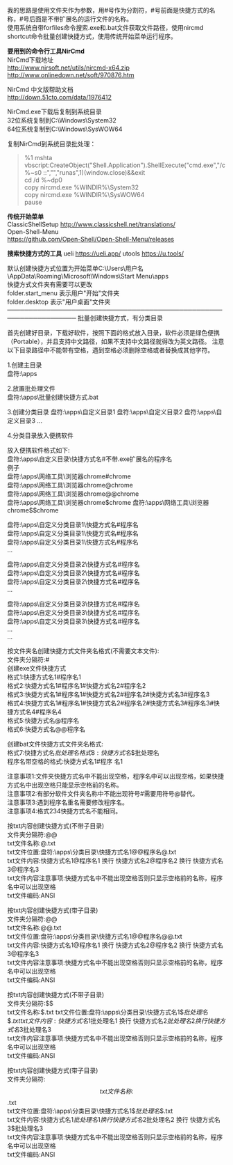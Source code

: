 我的思路是使用文件夹作为参数，用#号作为分割符，#号前面是快捷方式的名称，#号后面是不带扩展名的运行文件的名称。  
使用系统自带forfiles命令搜索.exe和.bat文件获取文件路径，使用nircmd shortcut命令批量创建快捷方式，使用传统开始菜单运行程序。

**要用到的命令行工具NirCmd**  
NirCmd下载地址  
http://www.nirsoft.net/utils/nircmd-x64.zip
http://www.onlinedown.net/soft/970876.htm

NirCmd 中文版帮助文档  
http://down.51cto.com/data/1976412

NirCmd.exe下载后复制到系统目录  
32位系统复制到C:\Windows\System32  
64位系统复制到C:\Windows\SysWOW64

复制NirCmd到系统目录批处理：
> %1 mshta vbscript:CreateObject("Shell.Application").ShellExecute("cmd.exe","/c %~s0 ::","","runas",1)(window.close)&&exit  
> cd /d %~dp0  
> copy nircmd.exe %WINDIR%\System32  
> copy nircmd.exe %WINDIR%\SysWOW64  
> pause

**传统开始菜单**  
ClassicShellSetup
http://www.classicshell.net/translations/  
Open-Shell-Menu  
https://github.com/Open-Shell/Open-Shell-Menu/releases

**搜索快捷方式的工具** 
ueli
https://ueli.app/
utools
https://u.tools/



默认创建快捷方式位置为开始菜单C:\Users\用户名\AppData\Roaming\Microsoft\Windows\Start Menu\apps  
快捷方式文件夹有需要可以更改  
folder.start_menu  表示用户"开始"文件夹  
folder.desktop  表示"用户桌面"文件夹  
──────────────────────────────────────────────────────────────────
批量创建快捷方式，有分类目录

首先创建好目录，下载好软件，按照下面的格式放入目录，软件必须是绿色便携（Portable），并且支持中文路径，如果不支持中文路径就得改为英文路径。
注意以下目录路径中不能带有空格，遇到空格必须删除空格或者替换成其他字符。

1.创建主目录  
盘符:\apps

2.放置批处理文件  
盘符:\apps\批量创建快捷方式.bat

3.创建分类目录
盘符:\apps\自定义目录1
盘符:\apps\自定义目录2
盘符:\apps\自定义目录3
...

4.分类目录放入便携软件

放入便携软件格式如下:  
盘符:\apps\自定义目录\快捷方式名#不带.exe扩展名的程序名  
例子  
盘符:\apps\网络工具\浏览器chrome#chrome  
盘符:\apps\网络工具\浏览器chrome@chrome  
盘符:\apps\网络工具\浏览器chrome@@chrome  
盘符:\apps\网络工具\浏览器chrome$chrome  
盘符:\apps\网络工具\浏览器chrome$$chrome  


盘符:\apps\自定义分类目录1\快捷方式名#程序名  
盘符:\apps\自定义分类目录1\快捷方式名#程序名  
盘符:\apps\自定义分类目录1\快捷方式名#程序名  
...

盘符:\apps\自定义分类目录2\快捷方式名#程序名  
盘符:\apps\自定义分类目录2\快捷方式名#程序名  
盘符:\apps\自定义分类目录2\快捷方式名#程序名  
...

盘符:\apps\自定义分类目录3\快捷方式名#程序名  
盘符:\apps\自定义分类目录3\快捷方式名#程序名  
盘符:\apps\自定义分类目录3\快捷方式名#程序名  
...  
...

按文件夹名创建快捷方式文件夹名格式(不需要文本文件):  
文件夹分隔符:#  
创建exe文件快捷方式  
格式1:快捷方式名1#程序名1  
格式2:快捷方式名1#程序名1#快捷方式名2#程序名2  
格式3:快捷方式名1#程序名1#快捷方式名2#程序名2#快捷方式名3#程序名3  
格式4:快捷方式名1#程序名1#快捷方式名2#程序名2#快捷方式名3#程序名3#快捷方式名4#程序名4  
格式5:快捷方式名@程序名  
格式6:快捷方式名@@程序名  

创建bat文件快捷方式文件夹名格式:  
格式7:快捷方式名$批处理名  
格式8:快捷方式名$$批处理名  
程序名带空格的格式:快捷方式名1#程序 名1  

注意事项1:文件夹快捷方式名中不能出现空格，程序名中可以出现空格，如果快捷方式名中出现空格只能显示空格前的名称。  
注意事项2:有部分软件文件夹名称中不能出现符号#需要用符号@替代。  
注意事项3:遇到程序名重名需要修改程序名。  
注意事项4:格式234快捷方式名不能相同。

按txt内容创建快捷方式(不带子目录)  
文件夹分隔符:@@  
txt文件名称:@.txt  
txt文件位置:盘符:\apps\分类目录\快捷方式名1@@程序名\@.txt  
txt文件内容:快捷方式名1@程序名1 换行 快捷方式名2@程序名2 换行 快捷方式名3@程序名3  
txt文件内容注意事项:快捷方式名中不能出现空格否则只显示空格前的名称，程序名中可以出现空格  
txt文件编码:ANSI

按txt内容创建快捷方式(带子目录)  
文件夹分隔符:@@  
txt文件名称:@@.txt  
txt文件位置:盘符:\apps\分类目录\快捷方式名1@@程序名\@@.txt  
txt文件内容:快捷方式名1@程序名1 换行 快捷方式名2@程序名2 换行 快捷方式名3@程序名3  
txt文件内容注意事项:快捷方式名中不能出现空格否则只显示空格前的名称，程序名中可以出现空格  
txt文件编码:ANSI  

按txt内容创建快捷方式(不带子目录)  
文件夹分隔符:$$  
txt文件名称:$.txt  
txt文件位置:盘符:\apps\分类目录\快捷方式名1$$批处理名\$.txt  
txt文件内容:快捷方式名1$批处理名1 换行 快捷方式名2$批处理名2 换行 快捷方式名3$批处理名3   
txt文件内容注意事项:快捷方式名中不能出现空格否则只显示空格前的名称，程序名中可以出现空格  
txt文件编码:ANSI

按txt内容创建快捷方式(带子目录)  
文件夹分隔符:$$  
txt文件名称:$$.txt  
txt文件位置:盘符:\apps\分类目录\快捷方式名1$$批处理名\$$.txt  
txt文件内容:快捷方式名1$批处理名1 换行 快捷方式名2$批处理名2 换行 快捷方式名3$批处理名3  
txt文件内容注意事项:快捷方式名中不能出现空格否则只显示空格前的名称，程序名中可以出现空格  
txt文件编码:ANSI
